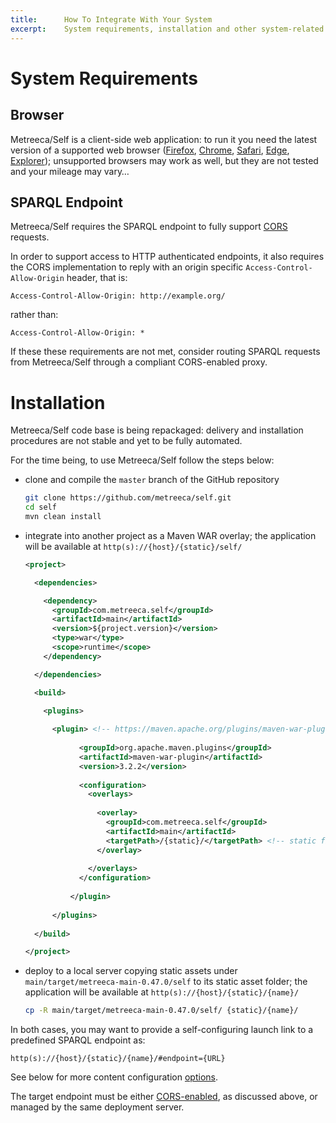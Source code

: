 ```yaml
---
title:      How To Integrate With Your System
excerpt:    System requirements, installation and other system-related info
---
```


# System Requirements

## Browser

Metreeca/Self is a client-side web application: to run it you need the latest version of a supported web browser ([Firefox](http://www.mozilla.org/firefox/new/), [Chrome](https://www.google.com/chrome/), [Safari](https://www.apple.com/safari/), [Edge](http://microsoft.com/en-us/windows/microsoft-edge), [Explorer](http://windows.microsoft.com/en-us/internet-explorer/download-ie)); unsupported browsers may work as well, but they are not tested and your mileage may vary…

## SPARQL Endpoint

Metreeca/Self requires the SPARQL endpoint to fully support [CORS](https://developer.mozilla.org/en-US/docs/Web/HTTP/CORS) requests.

In order to support access to HTTP authenticated endpoints, it also requires the CORS implementation to reply with an origin specific `Access-Control-Allow-Origin` header, that is:

```
Access-Control-Allow-Origin: http://example.org/
```

rather than:

```
Access-Control-Allow-Origin: *
```

If these these requirements are not met, consider routing SPARQL requests from Metreeca/Self through a compliant CORS-enabled proxy.

# Installation

<p class="warning">Metreeca/Self code base is being repackaged: delivery and installation procedures are not stable and yet to be fully automated.</p>

For the time being, to use Metreeca/Self follow the steps below:

- clone and compile the `master` branch of the GitHub repository
  ```sh
  git clone https://github.com/metreeca/self.git
  cd self
  mvn clean install
  ```

- integrate into another project as a Maven WAR overlay; the application will be available at `http(s)://{host}/{static}/self/`
  ```xml
  <project>

    <dependencies>
  
      <dependency>
        <groupId>com.metreeca.self</groupId>
        <artifactId>main</artifactId>
        <version>${project.version}</version>
        <type>war</type>
        <scope>runtime</scope>
      </dependency>
  
    </dependencies>
  
    <build>
  
      <plugins>
    
        <plugin> <!-- https://maven.apache.org/plugins/maven-war-plugin/ -->
      
              <groupId>org.apache.maven.plugins</groupId>
              <artifactId>maven-war-plugin</artifactId>
              <version>3.2.2</version>
      
              <configuration>
                <overlays>
      
                  <overlay>
                    <groupId>com.metreeca.self</groupId>
                    <artifactId>main</artifactId>
                    <targetPath>/{static}/</targetPath> <!-- static file deployment area -->
                  </overlay>
      
                </overlays>
              </configuration>
      
            </plugin>
      
        </plugins>
      
    </build>

  </project>
  ```
- deploy to a local server copying static assets under `main/target/metreeca-main-0.47.0/self` to its static asset folder; the application will be available at `http(s)://{host}/{static}/{name}/`

  ```bash
  cp -R main/target/metreeca-main-0.47.0/self/ {static}/{name}/
  ```

In both cases, you may want to provide a self-configuring launch link to a predefined SPARQL endpoint as:

```
http(s)://{host}/{static}/{name}/#endpoint={URL}
```

See below for more content configuration [options](#content-options).

<p class="warning">The target endpoint must be either <a href="#sparql-endpoint">CORS-enabled</a>, as discussed above, or managed by the same deployment server.</p>
